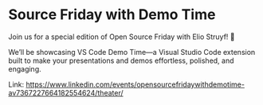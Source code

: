 #  Source Friday with Demo Time

Join us for a special edition of Open Source Friday with Elio Struyf! 🎉

We’ll be showcasing VS Code Demo Time—a Visual Studio Code extension built to make your presentations and demos effortless, polished, and engaging.

Link: <https://www.linkedin.com/events/opensourcefridaywithdemotime-av7367227664182554624/theater/>